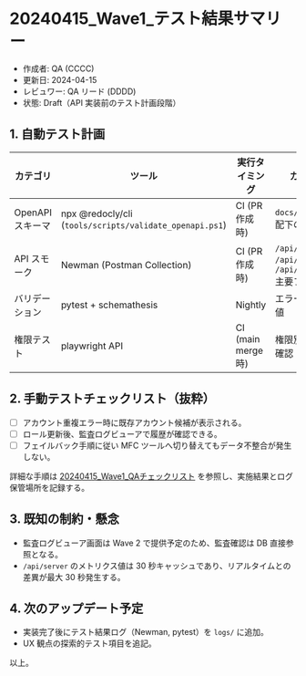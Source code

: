 # 20240415_Wave1_テスト結果サマリー

- 作成者: QA (CCCC)
- 更新日: 2024-04-15
- レビュワー: QA リード (DDDD)
- 状態: Draft（API 実装前のテスト計画段階）

## 1. 自動テスト計画
| カテゴリ | ツール | 実行タイミング | カバレッジ | 備考 |
| --- | --- | --- | --- | --- |
| OpenAPI スキーマ | npx @redocly/cli (`tools/scripts/validate_openapi.ps1`) | CI (PR 作成時) | `docs/apis/admin` 配下の全定義 | 検証ログは `docs/apis/validation_logs/` に保存 |
| API スモーク | Newman (Postman Collection) | CI (PR 作成時) | `/api/server`, `/api/accounts`, `/api/admin/roles` 主要フロー | OpenAPI から自動生成したコレクションを利用 |
| バリデーション | pytest + schemathesis | Nightly | エラー応答・境界値 | `includeMetrics`, パスワードポリシー、排他制約を網羅 |
| 権限テスト | playwright API | CI (main merge時) | 権限別レスポンス確認 | `SERVER_VIEW`/`ACCOUNT_CREATE`/`ROLE_UPDATE` なしケース、`SESSID` 未設定時の 401 応答 |

## 2. 手動テストチェックリスト（抜粋）
- [ ] アカウント重複エラー時に既存アカウント候補が表示される。
- [ ] ロール更新後、監査ログビューアで履歴が確認できる。
- [ ] フェイルバック手順に従い MFC ツールへ切り替えてもデータ不整合が発生しない。

詳細な手順は [20240415_Wave1_QAチェックリスト](20240415_qa_checklist.md) を参照し、実施結果とログ保管場所を記録する。

## 3. 既知の制約・懸念
- 監査ログビューア画面は Wave 2 で提供予定のため、監査確認は DB 直接参照となる。
- `/api/server` のメトリクス値は 30 秒キャッシュであり、リアルタイムとの差異が最大 30 秒発生する。

## 4. 次のアップデート予定
- 実装完了後にテスト結果ログ（Newman, pytest）を `logs/` に追加。
- UX 観点の探索的テスト項目を追記。

以上。
